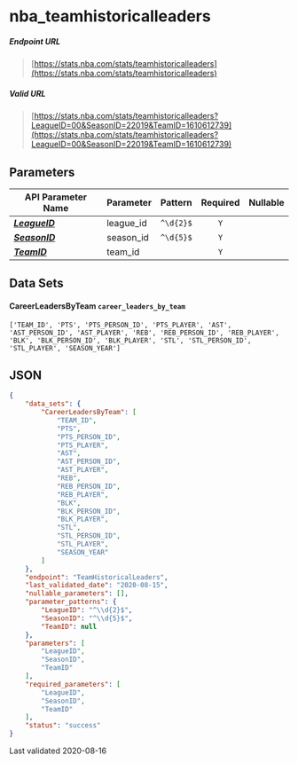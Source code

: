 # nba_teamhistoricalleaders

##### Endpoint URL
>[https://stats.nba.com/stats/teamhistoricalleaders](https://stats.nba.com/stats/teamhistoricalleaders)

##### Valid URL
>[https://stats.nba.com/stats/teamhistoricalleaders?LeagueID=00&SeasonID=22019&TeamID=1610612739](https://stats.nba.com/stats/teamhistoricalleaders?LeagueID=00&SeasonID=22019&TeamID=1610612739)

## Parameters
API Parameter Name | Parameter | Pattern | Required | Nullable
------------ | ------------ | :-----------: | :---: | :---:
[_**LeagueID**_](https://hoopR.sportsdataverse.org/docs/NBA/parameters#LeagueID) | league_id | `^\d{2}$` | `Y` |  | 
[_**SeasonID**_](https://hoopR.sportsdataverse.org/docs/NBA/parameters#SeasonID) | season_id | `^\d{5}$` | `Y` |  | 
[_**TeamID**_](https://hoopR.sportsdataverse.org/docs/NBA/parameters#TeamID) | team_id |  | `Y` |  | 

## Data Sets
#### CareerLeadersByTeam `career_leaders_by_team`
```text
['TEAM_ID', 'PTS', 'PTS_PERSON_ID', 'PTS_PLAYER', 'AST', 'AST_PERSON_ID', 'AST_PLAYER', 'REB', 'REB_PERSON_ID', 'REB_PLAYER', 'BLK', 'BLK_PERSON_ID', 'BLK_PLAYER', 'STL', 'STL_PERSON_ID', 'STL_PLAYER', 'SEASON_YEAR']
```


## JSON
```json
{
    "data_sets": {
        "CareerLeadersByTeam": [
            "TEAM_ID",
            "PTS",
            "PTS_PERSON_ID",
            "PTS_PLAYER",
            "AST",
            "AST_PERSON_ID",
            "AST_PLAYER",
            "REB",
            "REB_PERSON_ID",
            "REB_PLAYER",
            "BLK",
            "BLK_PERSON_ID",
            "BLK_PLAYER",
            "STL",
            "STL_PERSON_ID",
            "STL_PLAYER",
            "SEASON_YEAR"
        ]
    },
    "endpoint": "TeamHistoricalLeaders",
    "last_validated_date": "2020-08-15",
    "nullable_parameters": [],
    "parameter_patterns": {
        "LeagueID": "^\\d{2}$",
        "SeasonID": "^\\d{5}$",
        "TeamID": null
    },
    "parameters": [
        "LeagueID",
        "SeasonID",
        "TeamID"
    ],
    "required_parameters": [
        "LeagueID",
        "SeasonID",
        "TeamID"
    ],
    "status": "success"
}
```

Last validated 2020-08-16
